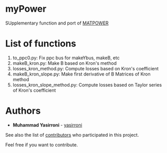 # myPower
SUpplementary function and port of [MATPOWER](https://github.com/MATPOWER/matpower)

# List of functions
1. to_ppc0.py: Fix ppc bus for makeYbus, makeB, etc
2. makeB_kron.py: Make B based on Kron's method
3. losses_kron_method.py: Compute losses based on Kron's coefficient
4. makeB_kron_slope.py: Make first derivative of B Matrices of Kron method
5. losses_kron_slope_method.py: Compute losses based on Taylor series of Kron's coefficient

# Authors
* **Muhammad Yasirroni** - [yasirroni](https://github.com/yasirroni)

See also the list of [contributors](https://github.com/yasirroni/myPower/graphs/contributors) who participated in this project.

Feel free if you want to contribute.
